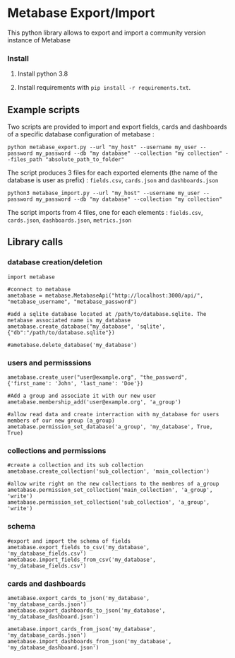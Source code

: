 # Metabase Export/Import

This python library allows to export and import a community version instance of Metabase

### Install
1. Install python 3.8

2. Install requirements with `pip install -r requirements.txt`. 


## Example scripts

Two scripts are provided to import and export fields, cards and dashboards of a specific database configuration of metabase :

    python metabase_export.py --url "my_host" --username my_user --password my_password --db "my database" --collection "my collection" --files_path "absolute_path_to_folder"

The script produces 3 files for each exported elements (the name of the database is user as prefix) : `fields.csv`, `cards.json` and `dashboards.json`

    python3 metabase_import.py --url "my_host" --username my_user --password my_password --db "my database" --collection "my collection"

The script imports from 4 files, one for each elements : `fields.csv`, `cards.json`, `dashboards.json`, `metrics.json`

## Library calls

### database creation/deletion

    import metabase
    
    #connect to metabase
    ametabase = metabase.MetabaseApi("http://localhost:3000/api/", "metabase_username", "metabase_password")
    
    #add a sqlite database located at /path/to/database.sqlite. The metabase associated name is my_database
    ametabase.create_database("my_database", 'sqlite', {"db":"/path/to/database.sqlite"})

    #ametabase.delete_database('my_database')

### users and permisssions

    ametabase.create_user("user@example.org", "the_password", {'first_name': 'John', 'last_name': 'Doe'})
    
    #Add a group and associate it with our new user
    ametabase.membership_add('user@example.org', 'a_group')
    
    #allow read data and create interraction with my_database for users members of our new group (a_group)
    ametabase.permission_set_database('a_group', 'my_database', True, True)

### collections and permissions

    #create a collection and its sub collection
    ametabase.create_collection('sub_collection', 'main_collection')

    #allow write right on the new collections to the membres of a_group
    ametabase.permission_set_collection('main_collection', 'a_group', 'write')
    ametabase.permission_set_collection('sub_collection', 'a_group', 'write')

### schema

    #export and import the schema of fields
    ametabase.export_fields_to_csv('my_database', 'my_database_fields.csv')
    ametabase.import_fields_from_csv('my_database', 'my_database_fields.csv')

### cards and dashboards

    ametabase.export_cards_to_json('my_database', 'my_database_cards.json')
    ametabase.export_dashboards_to_json('my_database', 'my_database_dashboard.json')

    ametabase.import_cards_from_json('my_database', 'my_database_cards.json')
    ametabase.import_dashboards_from_json('my_database', 'my_database_dashboard.json')

